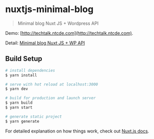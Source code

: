 # nuxtjs-minimal-blog

> Minimal blog Nuxt JS + Wordpress API

Demo:  [http://techtalk.ntcde.com](http://techtalk.ntcde.com).

Detail: [Minimal blog Nuxt JS + WP API](https://ntcde.com/web-development/tao-blog-don-gian-voi-nuxt-js-va-wordpress-api.html)

## Build Setup

``` bash
# install dependencies
$ yarn install

# serve with hot reload at localhost:3000
$ yarn dev

# build for production and launch server
$ yarn build
$ yarn start

# generate static project
$ yarn generate
```

For detailed explanation on how things work, check out [Nuxt.js docs](https://nuxtjs.org).
